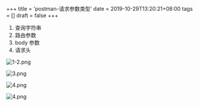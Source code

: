 +++
title = 'postman-请求参数类型'
date = 2019-10-29T13:20:21+08:00
tags = []
draft = false
+++

1. 查询字符串
2. 路由参数
3. body 参数
4. 请求头

![1-2.png](https://upload-images.jianshu.io/upload_images/4073481-65f57c94d4795dda.png?imageMogr2/auto-orient/strip%7CimageView2/2/w/1240)

![3.png](https://upload-images.jianshu.io/upload_images/4073481-1b22432d9e268d95.png?imageMogr2/auto-orient/strip%7CimageView2/2/w/1240)

![4.png](https://upload-images.jianshu.io/upload_images/4073481-5e62158fda4b9026.png?imageMogr2/auto-orient/strip%7CimageView2/2/w/1240)

![4.png](https://upload-images.jianshu.io/upload_images/4073481-2dd99fb67140e85c.png?imageMogr2/auto-orient/strip%7CimageView2/2/w/1240)
